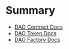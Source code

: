 # Summary

* [DAO Contract Docs](LiteDAO.md)
* [DAO Token Docs](LiteDAOtoken.md)
* [DAO Factory Docs](LiteDAOFactory.md)